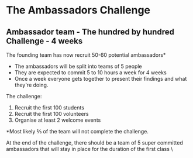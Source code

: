 # The Ambassadors Challenge

## Ambassador team - The hundred by hundred Challenge - 4 weeks

The founding team has now recruit 50-60 potential ambassadors\*

* The ambassadors will be split into teams of 5 people
* They are expected to commit 5 to 10 hours a week for 4 weeks
* Once a week everyone gets together to present their findings and what they're doing. 

The challenge:

1. Recruit the first 100 students
2. Recruit the first 100 volunteers
3. Organise at least 2 welcome events

\*Most likely ⅔ of the team will not complete the challenge.

At the end of the challenge, there should be a team of 5 super committed ambassadors that will stay in place for the duration of the first class \
